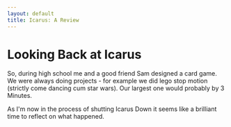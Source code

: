 ```yaml
---
layout: default
title: Icarus: A Review
---
```


# Looking Back at Icarus

So, during high school me and a good friend Sam designed a card game. We were always doing projects - for example we did lego stop motion (strictly come dancing cum star wars). Our largest one would probably by 3 Minutes.

As I'm now in the process of shutting Icarus Down it seems like a brilliant time to reflect on what happened.
